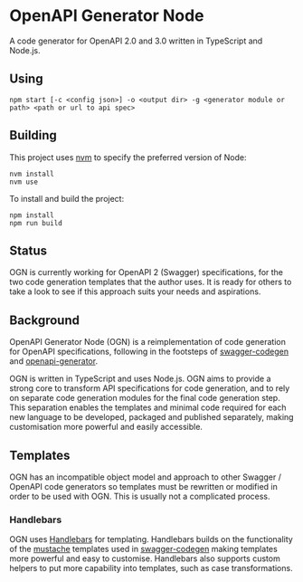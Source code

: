 # OpenAPI Generator Node

A code generator for OpenAPI 2.0 and 3.0 written in TypeScript and Node.js.

## Using

```
npm start [-c <config json>] -o <output dir> -g <generator module or path> <path or url to api spec>
```

## Building

This project uses [nvm](https://github.com/nvm-sh/nvm) to specify the preferred version of Node:

```
nvm install
nvm use
```

To install and build the project:

```
npm install
npm run build
```

## Status

OGN is currently working for OpenAPI 2 (Swagger) specifications, for the two code generation templates that the author
uses. It is ready for others to take a look to see if this approach suits your needs and aspirations.

## Background

OpenAPI Generator Node (OGN) is a reimplementation of code generation for OpenAPI specifications, following
in the footsteps of
[swagger-codegen](https://github.com/swagger-api/swagger-codegen) and
[openapi-generator](https://github.com/OpenAPITools/openapi-generator).

OGN is written in TypeScript and uses Node.js. OGN aims to provide a strong core to transform API specifications for code generation,
and to rely on separate code generation modules for the final code generation step. This separation enables the templates and
minimal code required for each new language to be developed, packaged and published separately, making customisation more powerful
and easily accessible.

## Templates

OGN has an incompatible object model and approach to other Swagger / OpenAPI code generators so templates
must be rewritten or modified in order to be used with OGN. This is usually not a complicated process.

### Handlebars

OGN uses [Handlebars](https://handlebarsjs.com) for templating. Handlebars builds on the functionality of the
[mustache](https://mustache.github.io) templates used in [swagger-codegen](https://github.com/swagger-api/swagger-codegen)
making templates more powerful and easy to customise. Handlebars also supports custom helpers to put more
capability into templates, such as case transformations.
